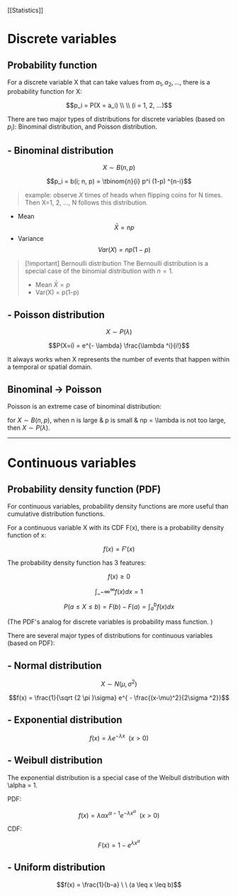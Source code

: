 [[Statistics]]
# Discrete variables
## Probability function

For a discrete variable X that can take values from ${a_1, a_2, ...}$, there is a probability function for X:

$$p_i = P(X = a_i) \\ \\ (i = 1, 2, ...)$$

There are two major types of distributions for discrete variables (based on $p_i$): Binominal distribution, and Poisson distribution.

## - Binominal distribution


$$X \sim B(n, p)$$

$$p_i = b(i; n, p) = \tbinom{n}{i} p^i (1-p) ^{n-i}$$
> example: observe $X$ times of heads when flipping coins for N times. Then X=1, 2, ..., N follows this distribution.

- Mean
$$\bar{X} = np$$
- Variance
$$
Var(X) = np(1-p)
$$
>[!important] Bernoulli distribution
>The Bernoulli distribution is a special case of the binomial distribution with $n=1$. 
>- Mean $\bar{X}=p$
>- Var(X) = p(1-p)


## - Poisson distribution

$$X \sim P(\lambda)$$

$$P(X=i) = e^{- \lambda} \frac{\lambda ^i}{i!}$$

It always works when X represents the number of events that happen within a temporal or spatial domain.

## Binominal → Poisson

Poisson is an extreme case of binominal distribution:

for $X \sim B(n, p)$, when n is large & p is small & np = \\lambda is not too large, then $X \sim P(\lambda)$.

-------
# Continuous variables
## Probability density function (PDF)

For continuous variables, probability density functions are more useful than cumulative distribution functions.

For a continuous variable X with its CDF F(x), there is a probability density function of x:

$$f(x) = F'(x)$$

The probability density function has 3 features:

$$f(x) \geq 0$$

$$\int \_ {-\infty} ^{\infty} f(x) dx =1$$

$$P(a \leq X \leq b) = F (b) - F(a) = \int _a ^b f(x) dx$$

(The PDF's analog for discrete variables is probability mass function. )

There are several major types of distributions for continuous variables (based on PDF):

## - Normal distribution


$$X \sim N (\mu, \sigma ^2)$$

$$f(x) = \frac{1}{\sqrt {2 \pi }\sigma} e^{ - \frac{(x-\mu)^2}{2\sigma ^2}}$$

## - Exponential distribution


$$f(x) = \lambda e^{-\lambda x} \ \ (x>0)$$

## - Weibull distribution

The exponential distribution is a special case of the Weibull distribution with \\alpha = 1.

PDF:

$$f(x) = \lambda \alpha x^{\alpha-1} e ^{-\lambda x^\alpha} \ \ (x>0)$$

CDF:

$$F(x) = 1 - e ^{\lambda x ^ \alpha}$$

## - Uniform distribution


$$f(x) = \frac{1}{b-a} \ \ (a \leq x \leq b)$$